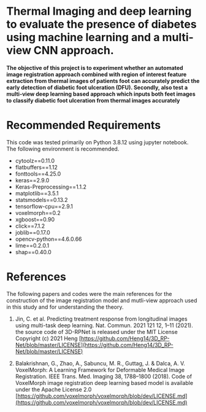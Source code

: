 # Thermal Imaging and deep learning to evaluate the presence of diabetes using machine learning and a multi-view CNN approach. 

#### The objective of this project is to experiment whether an automated image registration approach combined with region of interest feature extraction from thermal images of patients foot can accurately predict the early detection of diabetic foot ulceration (DFU). Secondly, also test a multi-view deep learning based approach which inputs both feet images to classify diabetic foot ulceration from thermal images accurately


# Recommended Requirements
This code was tested primarily on Python 3.8.12 using jupyter notebook.
The following environment is recommended.


- cytoolz==0.11.0
- flatbuffers==1.12
- fonttools==4.25.0
- keras==2.9.0
- Keras-Preprocessing==1.1.2
- matplotlib==3.5.1
- statsmodels==0.13.2
- tensorflow-cpu==2.9.1
- voxelmorph==0.2
- xgboost==0.90
- click==7.1.2
- joblib==0.17.0
- opencv-python==4.6.0.66
- lime==0.2.0.1
- shap==0.40.0


# References
The following papers and codes were the main references for the construction of the image registration model and mutli-view approach used in this study and for understanding the theory.  

1. Jin, C. et al. Predicting treatment response from longitudinal images using multi-task deep learning. Nat. Commun. 2021 121 12, 1–11 (2021).
the source code of 3D-RPNet is released under the MIT License  
Copyright (c) 2021 Heng
[https://github.com/Heng14/3D_RP-Net/blob/master/LICENSE](https://github.com/Heng14/3D_RP-Net/blob/master/LICENSE)


2. Balakrishnan, G., Zhao, A., Sabuncu, M. R., Guttag, J. & Dalca, A. V. VoxelMorph: A Learning Framework for Deformable Medical Image Registration. IEEE Trans. Med. Imaging 38, 1788–1800 (2018).
Code of VoxelMorph image registration deep learning based model is available under the Apache License 2.0
[https://github.com/voxelmorph/voxelmorph/blob/dev/LICENSE.md](https://github.com/voxelmorph/voxelmorph/blob/dev/LICENSE.md)





